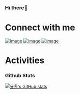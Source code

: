 ### Hi there👋

# Connect with me

[![image](https://img.shields.io/badge/-TISTORY-lightgrey)](https://hwan33.tistory.com/)
[![image](https://img.shields.io/badge/-VELOG-brightgreen)](https://velog.io/@hahahaa8642)
[![image](https://img.shields.io/badge/-GMAIL-red)](mailto:hahahaa8642@gmail.com)

# Activities

### Github Stats

[![용환's GitHub stats](https://github-readme-stats.vercel.app/api?username=yongyongkr)](https://github.com/anuraghazra/github-readme-stats)
